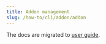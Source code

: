 ```yaml
---
title: Addon management
slug: /how-to/cli/addon/addon
---
```


The docs are migrated to [user guide](../../../end-user/components/more.md).